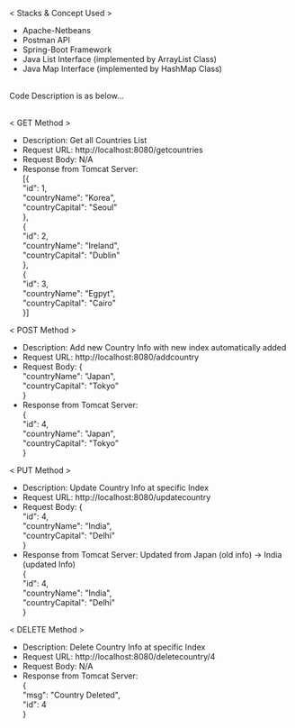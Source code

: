 < Stacks & Concept Used > <br>
  - Apache-Netbeans <br>
  - Postman API <br>
  - Spring-Boot Framework <br>
  - Java List Interface (implemented by ArrayList Class) <br>
  - Java Map Interface (implemented by HashMap Class)

<br>
Code Description is as below...
<br>
<br>

< GET Method >
  - Description: Get all Countries List
  - Request URL: http://localhost:8080/getcountries
  - Request Body: N/A
  - Response from Tomcat Server: <br>
  [{<br>
        "id": 1,<br>
        "countryName": "Korea",<br>
        "countryCapital": "Seoul"<br>
    },<br>
    {<br>
        "id": 2,<br>
        "countryName": "Ireland",<br>
        "countryCapital": "Dublin"<br>
    },<br>
    {<br>
        "id": 3,<br>
        "countryName": "Egpyt",<br>
        "countryCapital": "Cairo"<br>
    }]
  
  < POST Method >
  - Description: Add new Country Info with new index automatically added
  - Request URL: http://localhost:8080/addcountry
  - Request Body:
   {<br>
"countryName": "Japan",<br>
 "countryCapital": "Tokyo"<br>
}<br>
  - Response from Tomcat Server: <br>
  {<br>
  "id": 4,<br>
"countryName": "Japan",<br>
 "countryCapital": "Tokyo"<br>
}<br>

< PUT Method >
  - Description: Update Country Info at specific Index
  - Request URL: http://localhost:8080/updatecountry
  - Request Body: 
    {<br>
   "id": 4,<br>
   "countryName": "India",<br>
 "countryCapital": "Delhi"<br>
}<br>
  - Response from Tomcat Server: Updated from Japan (old info) → India (updated Info) <br>
  {<br>
   "id": 4,<br>
   "countryName": "India",<br>
 "countryCapital": "Delhi"<br>
}<br>

 
< DELETE Method >
  - Description: Delete Country Info at specific Index
  - Request URL: http://localhost:8080/deletecountry/4
  - Request Body: N/A
  - Response from Tomcat Server: <br>
  {<br>
"msg": "Country Deleted",<br>
   "id": 4<br>
}<br>
